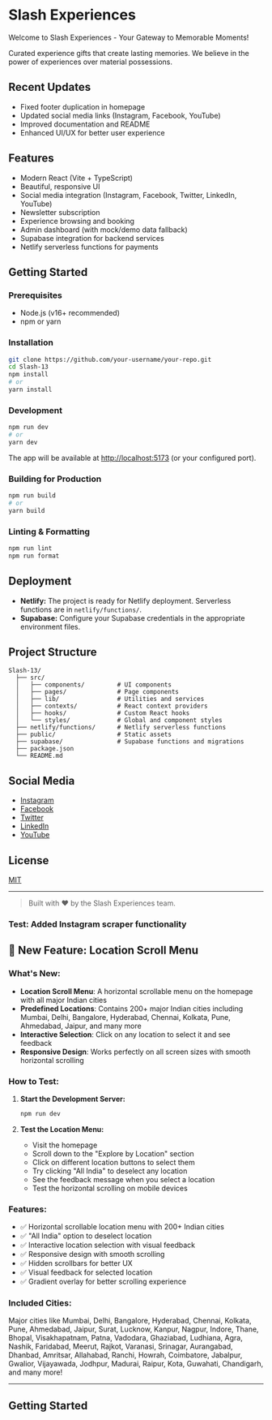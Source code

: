 # Slash Experiences

Welcome to Slash Experiences - Your Gateway to Memorable Moments!

Curated experience gifts that create lasting memories. We believe in the power of experiences over material possessions.

## Recent Updates
- Fixed footer duplication in homepage
- Updated social media links (Instagram, Facebook, YouTube)
- Improved documentation and README
- Enhanced UI/UX for better user experience

## Features

- Modern React (Vite + TypeScript)
- Beautiful, responsive UI
- Social media integration (Instagram, Facebook, Twitter, LinkedIn, YouTube)
- Newsletter subscription
- Experience browsing and booking
- Admin dashboard (with mock/demo data fallback)
- Supabase integration for backend services
- Netlify serverless functions for payments

## Getting Started

### Prerequisites

- Node.js (v16+ recommended)
- npm or yarn

### Installation

```bash
git clone https://github.com/your-username/your-repo.git
cd Slash-13
npm install
# or
yarn install
```

### Development

```bash
npm run dev
# or
yarn dev
```

The app will be available at [http://localhost:5173](http://localhost:5173) (or your configured port).

### Building for Production

```bash
npm run build
# or
yarn build
```

### Linting & Formatting

```bash
npm run lint
npm run format
```

## Deployment

- **Netlify:** The project is ready for Netlify deployment. Serverless functions are in `netlify/functions/`.
- **Supabase:** Configure your Supabase credentials in the appropriate environment files.

## Project Structure

```
Slash-13/
  ├── src/
  │   ├── components/         # UI components
  │   ├── pages/              # Page components
  │   ├── lib/                # Utilities and services
  │   ├── contexts/           # React context providers
  │   ├── hooks/              # Custom React hooks
  │   └── styles/             # Global and component styles
  ├── netlify/functions/      # Netlify serverless functions
  ├── public/                 # Static assets
  ├── supabase/               # Supabase functions and migrations
  ├── package.json
  └── README.md
```

## Social Media

- [Instagram](https://www.instagram.com/slashsocials)
- [Facebook](https://facebook.com/social_slashexp)
- [Twitter](https://x.com/social_slashexp?t=2hMgiF7n9Z-6px4AIhXhgA&s=09)
- [LinkedIn](https://www.linkedin.com/company/slash-adbc/)
- [YouTube](https://youtube.com/@social_slashexp)

## License

[MIT](LICENSE)

---

> Built with ❤️ by the Slash Experiences team.

### Test: Added Instagram scraper functionality

## 🎯 **New Feature: Location Scroll Menu**

### **What's New:**
- **Location Scroll Menu**: A horizontal scrollable menu on the homepage with all major Indian cities
- **Predefined Locations**: Contains 200+ major Indian cities including Mumbai, Delhi, Bangalore, Hyderabad, Chennai, Kolkata, Pune, Ahmedabad, Jaipur, and many more
- **Interactive Selection**: Click on any location to select it and see feedback
- **Responsive Design**: Works perfectly on all screen sizes with smooth horizontal scrolling

### **How to Test:**

1. **Start the Development Server:**
   ```bash
   npm run dev
   ```

2. **Test the Location Menu:**
   - Visit the homepage
   - Scroll down to the "Explore by Location" section
   - Click on different location buttons to select them
   - Try clicking "All India" to deselect any location
   - See the feedback message when you select a location
   - Test the horizontal scrolling on mobile devices

### **Features:**
- ✅ Horizontal scrollable location menu with 200+ Indian cities
- ✅ "All India" option to deselect location
- ✅ Interactive location selection with visual feedback
- ✅ Responsive design with smooth scrolling
- ✅ Hidden scrollbars for better UX
- ✅ Visual feedback for selected location
- ✅ Gradient overlay for better scrolling experience

### **Included Cities:**
Major cities like Mumbai, Delhi, Bangalore, Hyderabad, Chennai, Kolkata, Pune, Ahmedabad, Jaipur, Surat, Lucknow, Kanpur, Nagpur, Indore, Thane, Bhopal, Visakhapatnam, Patna, Vadodara, Ghaziabad, Ludhiana, Agra, Nashik, Faridabad, Meerut, Rajkot, Varanasi, Srinagar, Aurangabad, Dhanbad, Amritsar, Allahabad, Ranchi, Howrah, Coimbatore, Jabalpur, Gwalior, Vijayawada, Jodhpur, Madurai, Raipur, Kota, Guwahati, Chandigarh, and many more!

---

## Getting Started

